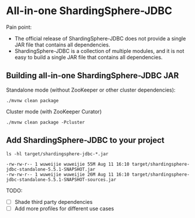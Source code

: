 # All-in-one ShardingSphere-JDBC

Pain point:
* The official release of ShardingSphere-JDBC does not provide a single JAR file that contains all dependencies.
* ShardingSphere-JDBC is a collection of multiple modules, and it is not easy to build a single JAR file that contains all dependencies.

## Building all-in-one ShardingSphere-JDBC JAR

Standalone mode (without ZooKeeper or other cluster dependencies):
```shell
./mvnw clean package
```

Cluster mode (with ZooKeeper Curator)
```shell
./mvnw clean package -Pcluster
```

## Add ShardingSphere-JDBC to your project

```shell
ls -hl target/shardingsphere-jdbc-*.jar
```
```
-rw-rw-r-- 1 wuweijie wuweijie 55M Aug 11 16:10 target/shardingsphere-jdbc-standalone-5.5.1-SNAPSHOT.jar
-rw-rw-r-- 1 wuweijie wuweijie 26M Aug 11 16:10 target/shardingsphere-jdbc-standalone-5.5.1-SNAPSHOT-sources.jar
```


TODO:
* [ ] Shade third party dependencies
* [ ] Add more profiles for different use cases
